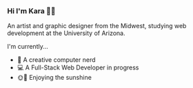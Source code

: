### Hi I'm Kara 👋🏼

An artist and graphic designer from the Midwest, studying web development at the University of Arizona.

I'm currently...
- 🦄 A creative computer nerd
- 💻 A Full-Stack Web Developer in progress
- 🌞🌵 Enjoying the sunshine

<!--
**kara-krzystan/kara-krzystan** is a ✨ _special_ ✨ repository because its `README.md` (this file) appears on your GitHub profile.

Here are some ideas to get you started:

- 🔭 I’m currently working on ...
- 🌱 I’m currently learning ...
- 👯 I’m looking to collaborate on ...
- 🤔 I’m looking for help with ...
- 💬 Ask me about ...
- 📫 How to reach me: ...
- 😄 Pronouns: ...
- ⚡ Fun fact: ...
-->

